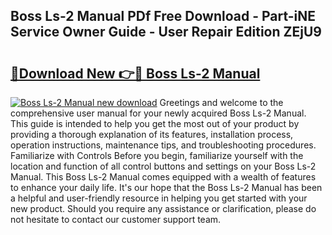 ## Boss Ls-2 Manual PDf Free Download - Part-iNE Service Owner Guide - User Repair Edition ZEjU9

# <h2><a href="http://bc16202.oget.top/?id=Boss+Ls-2+Manual">🔗Download New 👉🔴 Boss Ls-2 Manual</a></h2>

[![Boss Ls-2 Manual new download](https://i.imgur.com/5g1atiW.png)](http://bc16202.oget.top/?id=Boss+Ls-2+Manual)
Greetings and welcome to the comprehensive user manual for your newly acquired Boss Ls-2 Manual. This guide is intended to help you get the most out of your product by providing a thorough explanation of its features, installation process, operation instructions, maintenance tips, and troubleshooting procedures. Familiarize with Controls Before you begin, familiarize yourself with the location and function of all control buttons and settings on your Boss Ls-2 Manual. This Boss Ls-2 Manual comes equipped with a wealth of features to enhance your daily life. It's our hope that the Boss Ls-2 Manual has been a helpful and user-friendly resource in helping you get started with your new product. Should you require any assistance or clarification, please do not hesitate to contact our customer support team.
